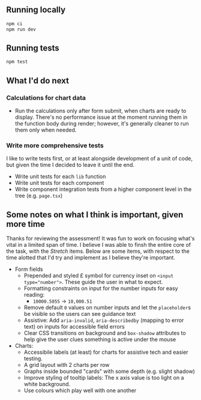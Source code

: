 ## Running locally

```bash
npm ci
npm run dev
```

## Running tests
```bash
npm test
```

## What I'd do next
### Calculations for chart data
- Run the calculations only after form submit, when charts are ready to display. There's no performance issue at the moment running them in the function body during render; however, it's generally cleaner to run them only when needed.

### Write more comprehensive tests
I like to write tests first, or at least alongside development of a unit of code, but given the time I decided to leave it until the end.
  - Write unit tests for each `lib` function
  - Write unit tests for each component
  - Write component integration tests from a higher component level in the tree (e.g. `page.tsx`)

## Some notes on what I think is important, given more time

Thanks for reviewing the assessment! It was fun to work on focusing what's vital in a limited span of time. I believe I was able to finsh the entire core of the task, with the *Stretch* items. Below are some items, with respect to the time alotted that I'd try and implement as I believe they're important.

- Form fields
  - Prepended and styled £ symbol for currency inset on `<input type="number">`. These guide the user in what to expect.
  - Formatting constraints on input for the number inputs for easy reading:
    - `10000.5055` -> `10,000.51`
  - Remove default `0` values on number inputs and let the `placeholder`s be visible so the users can see guidance text
  - Assistive: Add `aria-invalid`, `aria-describedby` (mapping to error text) on inputs for accessible field errors
  - Clear CSS transitions on background and `box-shadow` attributes to help give the user clues something is active under the mouse
- Charts:
  - Accessibile labels (at least) for charts for assistive tech and easier testing.
  - A grid layout with 2 charts per row
  - Graphs inside bounded "cards" with some depth (e.g. slight shadow)
  - Improve styling of tooltip labels: The x axis value is too light on a white background.
  - Use colours which play well with one another

